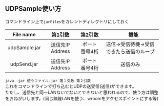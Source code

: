## UDPSample使い方

コマンドライン上で`jarFiles`をカレントディレクトリにしておく<br>

| File name     |     第1引数     |   第2引数  |　            機能               |
| :-----------: | :------------: |:---------:| :----------------------------: |
| udpSample.jar | 送信先IP Address|ポート番号4桁 | 送信→受信待機→受信できたら送信のループ|
| udpSend.jar   | 送信先IP Address|ポート番号4桁 | 送信のみ                        |

`java -jar 使うファイル.jar 第１引数 第２引数`<br>
これをコマンドラインで打ち込むとUDPの送受信(送信)ができます。<br>
ただし、送信先と同一LANないでないとできないと思われるので、使う方は調整をおねがいします。(同じ無線LANを使う、wroomをアクセスポイントにする等)
